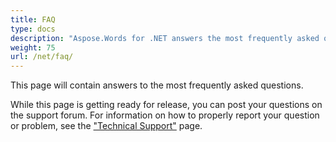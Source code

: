 ```yaml
---
title: FAQ
type: docs
description: "Aspose.Words for .NET answers the most frequently asked questions. Learn this page to quickly solve your problem on general questions or specific topics."
weight: 75
url: /net/faq/
---
```


This page will contain answers to the most frequently asked questions.

While this page is getting ready for release, you can post your questions on the support forum. For information on how to properly report your question or problem, see the ["Technical Support"](https://docs.aspose.com/words/net/technical-support/) page.